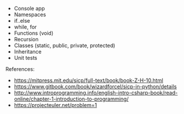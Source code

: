 * Console app
* Namespaces
* if..else
* while, for
* Functions (void)
* Recursion
* Classes (static, public, private, protected)
* Inheritance
* Unit tests



References:
* https://mitpress.mit.edu/sicp/full-text/book/book-Z-H-10.html
* https://www.gitbook.com/book/wizardforcel/sicp-in-python/details
* http://www.introprogramming.info/english-intro-csharp-book/read-online/chapter-1-introduction-to-programming/
* https://projecteuler.net/problem=1

